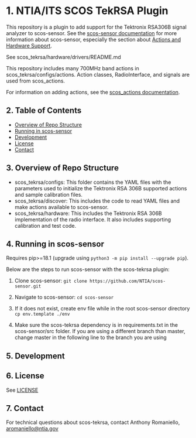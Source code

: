 # 1. NTIA/ITS SCOS TekRSA Plugin

This repository is a plugin to add support for the Tektronix RSA306B signal analyzer to scos-sensor. See the [scos-sensor documentation]() for more information about scos-sensor, especially the section about [Actions and Hardware Support]().

See scos_tekrsa/hardware/drivers/README.md 

This repository includes many 700MHz band actions in scos_tekrsa/configs/actions. Action classes, RadioInterface, and signals are used from scos_actions.

For information on adding actions, see the [scos_actions documentation]().

## 2. Table of Contents

- [Overview of Repo Structure](#3-overview-of-repo-structure)
- [Running in scos-sensor](#4-running-in-scos-sensor)
- [Development](#5-development)
- [License](#6-license)
- [Contact](#7-contact)

## 3. Overview of Repo Structure

- scos_tekrsa/configs: This folder contains the YAML files with the parameters used to initialize the Tektronix RSA 306B supported actions and sample calibration files.
- scos_tekrsa/discover: This includes the code to read YAML files and make actions available to scos-sensor.
- scos_tekrsa/hardware: This includes the Tektronix RSA 306B implementation of the radio interface. It also includes supporting calibration and test code.

## 4. Running in scos-sensor

Requires pip>=18.1 (upgrade using `python3 -m pip install --upgrade pip`).

Below are the steps to run scos-sensor with the scos-tekrsa plugin:

1. Clone scos-sensor: `git clone https://github.com/NTIA/scos-sensor.git`

2. Navigate to scos-sensor: `cd scos-sensor`

3. If it does not exist, create env file while in the root scos-sensor directory `cp env.template ./env`

4. Make sure the scos-tekrsa dependency is in requirements.txt in the scos-sensor/src folder. If you are using a different branch than master, change master in the following line to the branch you are using 

## 5. Development



## 6. License

See [LICENSE](LICENSE.md)

## 7. Contact

For technical questions about scos-tekrsa, contact Anthony Romaniello, aromaniello@ntia.gov
